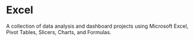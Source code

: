 # Excel
A collection of data analysis and dashboard projects using Microsoft Excel, Pivot Tables, Slicers, Charts, and Formulas.
